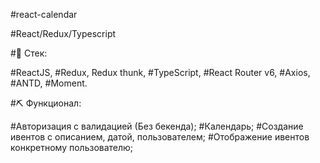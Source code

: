 #react-calendar

#React/Redux/Typescript

#📝 Cтек:

#ReactJS,
#Redux, Redux thunk,
#TypeScript,
#React Router v6,
#Axios,
#ANTD,
#Moment.

#⛏ Функционал:

#Авторизация с валидацией (Без бекенда);
#Календарь;
#Создание ивентов с описанием, датой, пользователем;
#Отображение ивентов конкретному пользователю;
